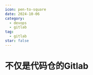 ```yaml
---
icon: pen-to-square
date: 2024-10-06
category:
  - devops
  - gitlab
tag:
  - gitlab
star: false
---
```


# 不仅是代码仓的Gitlab